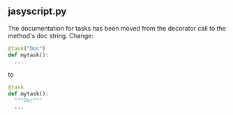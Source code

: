 ## jasyscript.py

The documentation for tasks has been moved from the decorator call to the method's doc string. Change:

```python
@task("Doc")
def mytask():
  ...
```

to

```python
@task
def mytask():
  """Doc"""
  ...
```
